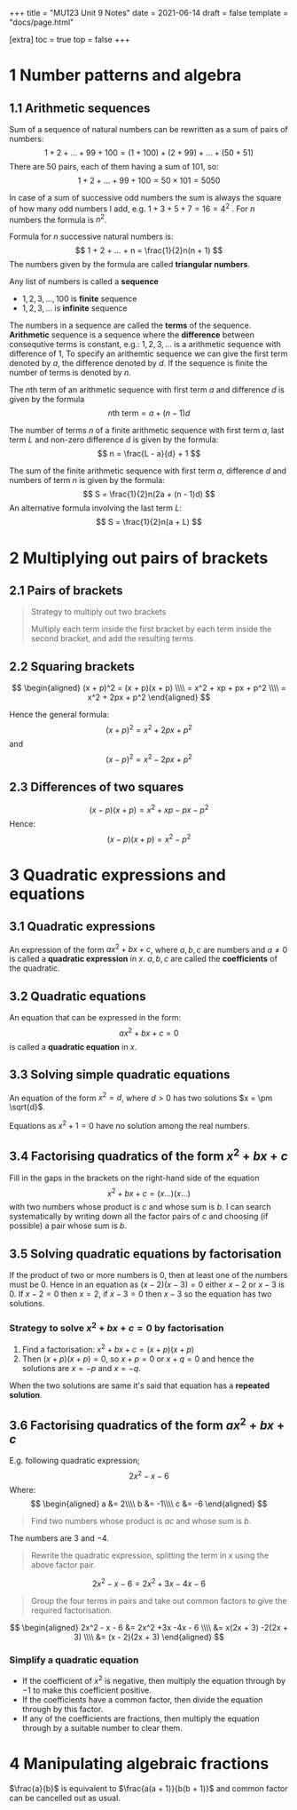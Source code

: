+++
title = "MU123 Unit 9 Notes"
date = 2021-06-14
draft = false
template = "docs/page.html"

[extra]
toc = true
top = false
+++

# 1 Number patterns and algebra
## 1.1 Arithmetic sequences
Sum of a sequence of natural numbers can be rewritten as a sum of pairs of numbers:
$$
1 + 2 + ... + 99 + 100 = (1 + 100) + (2 + 99) + ... + (50 + 51)
$$
There are 50 pairs, each of them having a sum of $101$, so:
$$
1 + 2 + ... + 99 + 100 = 50 \times 101 = 5050
$$

In case of a sum of successive odd numbers the sum is always the square of how many odd numbers I add, e.g. $1 + 3 + 5 + 7 = 16 = 4^2$ . For $n$ numbers the formula is $n^2$.

Formula for $n$ successive natural numbers is:
$$
1 + 2 + ... + n = \frac{1}{2}n(n + 1)
$$
The numbers given by the formula are called **triangular numbers**.

Any list of numbers is called a **sequence**
* $1, 2, 3, ..., 100$ is **finite** sequence
* $1, 2, 3, ...$ is **infinite** sequence

The numbers in a sequence are called the **terms** of the sequence.
**Arithmetic** sequence is a sequence where the **difference** between consequtive terms is constant, e.g.: $1, 2, 3, ...$ is a arithmetic sequence with difference of 1,
To specify an arithemtic sequence we can give the first term denoted by $a$, the difference denoted by $d$. If the sequence is finite the number of terms is denoted by $n$.

The $n$th term of an arithmetic sequence with first term $a$ and difference $d$ is given by the formula
$$
n\text{th term} = a + (n  - 1)d
$$

The number of terms $n$ of a finite arithmetic sequence with first term $a$, last term $L$ and non-zero difference $d$ is given by the formula:
$$
n = \frac{L - a}{d}  + 1
$$

The sum of the finite arithmetic sequence with first term $a$, difference $d$ and numbers of term $n$ is given by the formula:
$$
S = \frac{1}{2}n(2a + (n - 1)d)
$$
An alternative formula involving the last term $L$:
$$
S = \frac{1}{2}n(a + L)
$$

# 2 Multiplying out pairs of brackets
## 2.1 Pairs of brackets
> Strategy to multiply out two brackets
>
> Multiply each term inside the first bracket  by each term inside the second bracket, and add the resulting terms.

## 2.2 Squaring brackets
$$
\begin{aligned}
(x + p)^2 = (x + p)(x + p) \\\\
= x^2 + xp + px + p^2 \\\\
= x^2 + 2px + p^2
\end{aligned}
$$

Hence the general formula:
$$
(x + p)^2 = x^2 + 2px + p^2
$$
and
$$
(x - p)^2 = x^2 - 2px + p^2
$$

## 2.3 Differences of two squares
$$
(x - p)(x + p) = x^2 + xp - px - p^2
$$
Hence:
$$
(x - p)(x + p) = x^2 - p^2
$$

# 3 Quadratic expressions and equations
## 3.1 Quadratic expressions
An expression of the form $ax^2 + bx + c$, where $a, b, c$ are numbers and $a \ne 0$ is called a **quadratic expression** in $x$. $a, b, c$ are called the **coefficients** of the quadratic.

## 3.2 Quadratic equations
An equation that can be expressed in the form:
$$
ax^2 + bx + c = 0
$$
is called a **quadratic equation** in $x$.

## 3.3 Solving simple quadratic equations
An equation of the form $x^2 = d$, where $d > 0$ has two solutions $x = \pm \sqrt{d}$.

Equations as $x^2 + 1 = 0$ have no solution among the real numbers.

## 3.4 Factorising quadratics of the form $x^2 + bx + c$
Fill in the gaps in the brackets on the right-hand side of the equation
$$
x^2 + bx + c = (x...)(x...)
$$
with two numbers whose product is $c$ and whose sum is $b$.
I can search systematically by writing down all the factor pairs of $c$ and choosing (if possible) a pair whose sum is $b$.

## 3.5 Solving quadratic equations by factorisation
If the product of two or more numbers is 0, then at least one of the numbers must be 0.
Hence in an equation as $(x - 2)(x - 3) = 0$ either $x - 2$ or $x - 3$ is 0. If $x - 2 = 0$ then $x = 2$, if $x - 3 = 0$  then $x - 3$ so the equation has two solutions.

### Strategy to solve $x^2 + bx + c = 0$ by factorisation
1. Find a factorisation: $x^2 + bx + c = (x + p)(x + p)$
2. Then $(x + p)(x + p) = 0$, so $x + p = 0$ or $x + q = 0$
	and  hence the solutions are $x = -p$ and $x = -q$.
	
When the two solutions are same it's said that equation has a **repeated solution**.

## 3.6 Factorising quadratics of the form $ax^2 + bx + c$
E.g. following quadratic expression;
$$
2x^2 - x - 6
$$
Where:
$$
\begin{aligned}
a &= 2\\\\
b &= -1\\\\
c &= -6
\end{aligned}
$$

> Find two numbers whose product is $ac$ and whose sum is $b$.

The numbers are $3$ and $-4$.

> Rewrite the quadratic expression, splitting the term in $x$ using the above factor pair.

$$
2x^2 - x - 6 = 2x^2 +3x -4x - 6
$$

> Group the four terms in pairs and take out common factors to give the required factorisation.

$$
\begin{aligned}
2x^2 - x - 6 &= 2x^2 +3x -4x - 6 \\\\
&= x(2x + 3) -2(2x + 3) \\\\
&= (x - 2)(2x + 3)
\end{aligned}
$$

### Simplify a quadratic equation
* If the coefficient of $x^2$ is negative, then multiply the equation through by $-1$ to make this coefficient positive.
* If the coefficients have a common factor, then divide the equation through by this factor.
* If any of the coefficients are fractions, then multiply the equation through by a suitable number to clear them.

# 4 Manipulating algebraic fractions
$\frac{a}{b}$ is equivalent to $\frac{a(a + 1)}{b(b + 1)}$ and common factor can be cancelled out as usual.